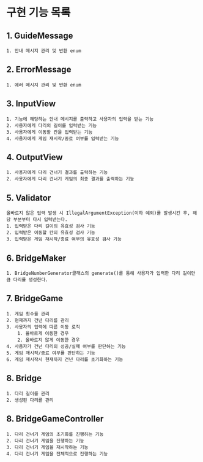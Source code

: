 # 구현 기능 목록

## 1. GuideMessage
    1. 안내 메시지 관리 및 반환 enum

## 2. ErrorMessage
    1. 에러 메시지 관리 및 반환 enum

## 3. InputView
    1. 기능에 해당하는 안내 메시지를 출력하고 사용자의 입력을 받는 기능
    2. 사용자에게 다리의 길이를 입력받는 기능
    3. 사용자에게 이동할 칸을 입력받는 기능
    4. 사용자에게 게임 재시작/종료 여부를 입력받는 기능

## 4. OutputView
    1. 사용자에게 다리 건너기 결과를 출력하는 기능
    2. 사용자에게 다리 건너기 게임의 최종 결과를 출력하는 기능

## 5. Validator
    올바르지 않은 입력 발생 시 IllegalArgumentException(이하 예외)를 발생시킨 후, 해당 부분부터 다시 입력받는다.
    1. 입력받은 다리 길이의 유효성 검사 기능
    2. 입력받은 이동할 칸의 유효성 검사 기능
    3. 입력받은 게임 재시작/종료 여부의 유효성 검사 기능

## 6. BridgeMaker
    1. BridgeNumberGenerator클래스의 generate()를 통해 사용자가 입력한 다리 길이만큼 다리를 생성한다.

## 7. BridgeGame
    1. 게임 횟수를 관리
    2. 현재까지 건넌 다리를 관리
    3. 사용자의 입력에 따른 이동 로직
        1. 올바르게 이동한 경우
        2. 올바르지 않게 이동한 경우
    4. 사용자가 건넌 다리의 성공/실패 여부를 판단하는 기능
    5. 게임 재시작/종료 여부를 판단하는 기능
    6. 게임 재시작시 현재까지 건넌 다리를 초기화하는 기능

## 8. Bridge
    1. 다리 길이를 관리
    2. 생성된 다리를 관리

## 8. BridgeGameController
    1. 다리 건너기 게임의 초기화를 진행하는 기능
    2. 다리 건너기 게임을 진행하는 기능
    3. 다리 건너기 게임을 재시작하는 기능
    4. 다리 건너기 게임을 전체적으로 진행하는 기능